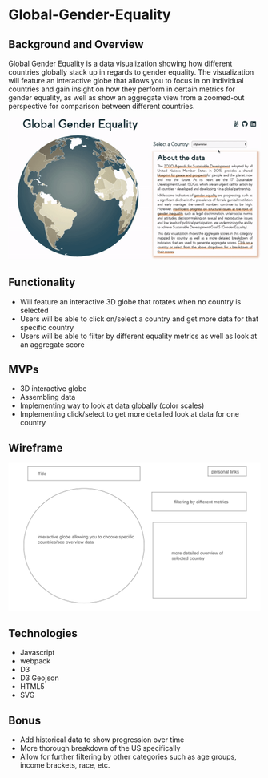 # Global-Gender-Equality

## Background and Overview

Global Gender Equality is a data visualization showing how different countries globally stack up in regards to gender equality. The visualization will feature an interactive globe that allows you to focus in on individual countries and gain insight on how they perform in certain metrics for gender equality, as well as show an aggregate view from a zoomed-out perspective for comparison between different countries.

![datavis gif](./datavis.gif)

## Functionality

* Will feature an interactive 3D globe that rotates when no country is selected
* Users will be able to click on/select a country and get more data for  that specific country
* Users will be able to filter by different equality metrics as well as look at an aggregate score

## MVPs

* 3D interactive globe
* Assembling data 
* Implementing way to look at data globally (color scales)
* Implementing click/select to get more detailed look at data for one country

## Wireframe
![wireframe image](./wireframe.png)

## Technologies

* Javascript
* webpack
* D3
* D3 Geojson
* HTML5
* SVG

## Bonus

* Add historical data to show progression over time
* More thorough breakdown of the US specifically
* Allow for further filtering by other categories such as age groups, income brackets, race, etc.
